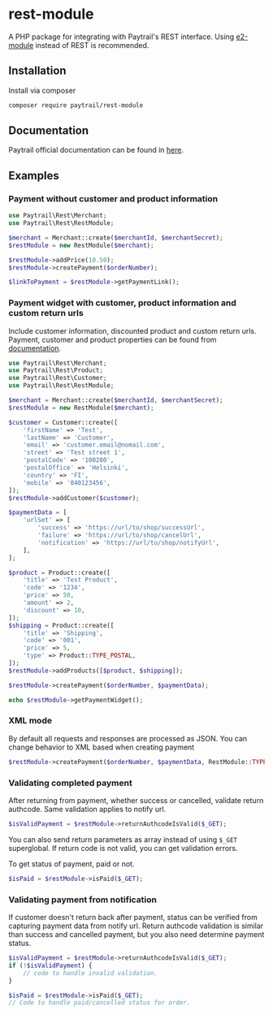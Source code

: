 # rest-module
A PHP package for integrating with Paytrail's REST interface.
Using [e2-module][e2-module] instead of REST is recommended.

## Installation
Install via composer

```bash
composer require paytrail/rest-module
```

## Documentation

Paytrail official documentation can be found in [here][docs].

## Examples

### Payment without customer and product information

```php
use Paytrail\Rest\Merchant;
use Paytrail\Rest\RestModule;

$merchant = Merchant::create($merchantId, $merchantSecret);
$restModule = new RestModule($merchant);

$restModule->addPrice(10.50);
$restModule->createPayment($orderNumber);

$linkToPayment = $restModule->getPaymentLink();
```

### Payment widget with customer, product information and custom return urls

Include customer information, discounted product and custom return urls.
Payment, customer and product properties can be found from [documentation][docs].

```php
use Paytrail\Rest\Merchant;
use Paytrail\Rest\Product;
use Paytrail\Rest\Customer;
use Paytrail\Rest\RestModule;

$merchant = Merchant::create($merchantId, $merchantSecret);
$restModule = new RestModule($merchant);

$customer = Customer::create([
    'firstName' => 'Test',
    'lastName' => 'Customer',
    'email' => 'customer.email@nomail.com',
    'street' => 'Test street 1',
    'postalCode' => '100200',
    'postalOffice' => 'Helsinki',
    'country' => 'FI',
    'mobile' => '040123456',
]);
$restModule->addCustomer($customer);

$paymentData = [
    'urlSet' => [
        'success' => 'https://url/to/shop/successUrl',
        'failure' => 'https://url/to/shop/cancelUrl',
        'notification' => 'https://url/to/shop/notifyUrl',
    ],
];

$product = Product::create([
    'title' => 'Test Product',
    'code' => '1234',
    'price' => 50,
    'amount' => 2,
    'discount' => 10,
]);
$shipping = Product::create([
    'title' => 'Shipping',
    'code' => '001',
    'price' => 5,
    'type' => Product::TYPE_POSTAL,
]);
$restModule->addProducts([$product, $shipping]);

$restModule->createPayment($orderNumber, $paymentData);

echo $restModule->getPaymentWidget();
```

### XML mode

By default all requests and responses are processed as JSON. You can change behavior to XML based when creating payment
```php
$restModule->createPayment($orderNumber, $paymentData, RestModule::TYPE_XML);
```

### Validating completed payment

After returning from payment, whether success or cancelled, validate return authcode. Same validation applies to notify url.

```php
$isValidPayment = $restModule->returnAuthcodeIsValid($_GET);
```

You can also send return parameters as array instead of using `$_GET` superglobal. If return code is not valid, you can get validation errors.

To get status of payment, paid or not.
```php
$isPaid = $restModule->isPaid($_GET);
```

### Validating payment from notification
If customer doesn't return back after payment, status can be verified from capturing payment data from notify url. Return authcode validation is similar than success and cancelled payment, but you also need determine payment status.

```php
$isValidPayment = $restModule->returnAuthcodeIsValid($_GET);
if (!$isValidPayment) {
    // code to handle invalid validation.
}

$isPaid = $restModule->isPaid($_GET);
// Code to handle paid/cancelled status for order.
```

[docs]: https://docs.paytrail.com
[e2-module]: https://github.com/paytrail/e2-module
